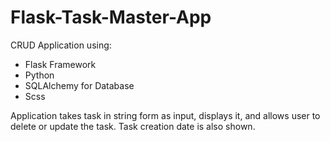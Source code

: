 ﻿# Flask-Task-Master-App

CRUD Application using:

- Flask Framework
- Python
- SQLAlchemy for Database
- Scss

Application takes task in string form as input, displays it, and allows user to delete or update the task. Task creation date is also shown.
